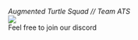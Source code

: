 _Augmented Turtle Squad // Team ATS_  
[![](https://imgur.com/x9KVZun.png)](https://discord.gg/QBr7Wby)  
Feel free to join our discord